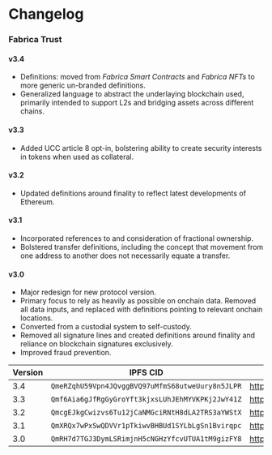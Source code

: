 # Changelog
### Fabrica Trust

#### v3.4

- Definitions: moved from *Fabrica Smart Contracts* and *Fabrica NFTs* to more generic un-branded definitions.
- Generalized language to abstract the underlaying blockchain used,  primarily intended to support L2s and bridging assets across different chains.

#### v3.3

- Added UCC article 8 opt-in, bolstering ability to create security interests in tokens when used as collateral.

#### v3.2

- Updated definitions around finality to reflect latest developments of Ethereum.

#### v3.1

- Incorporated references to and consideration of fractional ownership.
- Bolstered transfer definitions, including the concept that movement from one address to another does not necessarily equate a transfer.

#### v3.0

- Major redesign for new protocol version. 
- Primary focus to rely as heavily as possible on onchain data. Removed all data inputs, and replaced with definitions pointing to relevant onchain locations.
- Converted from a custodial system to self-custody.
- Removed all signature lines and created definitions around finality and reliance on blockchain signatures exclusively.
- Improved fraud prevention.



| Version | IPFS CID                                         | HTTP Link                                                    |
| ------- | ------------------------------------------------ | ------------------------------------------------------------ |
| 3.4     | `QmeRZqhU59Vpn4JQvggBVQ97uMfmS68utweUury8n5JLPR` | https://ipfs.fabrica.land/ipfs/QmeRZqhU59Vpn4JQvggBVQ97uMfmS68utweUury8n5JLPR |
| 3.3     | `Qmf6Aia6gJfRgGyGroYft3kjxsLUhJEhMYVKPKj2JwY41Z` | http://ipfs.fabrica.land/ipfs/Qmf6Aia6gJfRgGyGroYft3kjxsLUhJEhMYVKPKj2JwY41Z |
| 3.2     | `QmcgEJkgCwizvs6Tu12jCaNMGciRNtH8dLA2TRS3aYWStX` | https://ipfs.fabrica.land/ipfs/QmcgEJkgCwizvs6Tu12jCaNMGciRNtH8dLA2TRS3aYWStX |
| 3.1     | `QmXRQx7wPxSwQDVVr1pTkiwvBHBUd1SYLbLgSn1Bvirqpc` | https://ipfs.fabrica.land/ipfs/QmXRQx7wPxSwQDVVr1pTkiwvBHBUd1SYLbLgSn1Bvirqpc |
| 3.0     | `QmRH7d7TGJ3DymLSRimjnH5cNGHzYfcvUTUA1tM9gizFY8` | http://ipfs.fabrica.land/ipfs/QmRH7d7TGJ3DymLSRimjnH5cNGHzYfcvUTUA1tM9gizFY8 |


